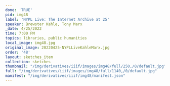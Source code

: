 ```yaml
---
done: 'TRUE'
pid: img48
label: 'NYPL Live: The Internet Archive at 25'
speaker: Brewster Kahle, Tony Marx
_date: 4/25/2022
time: 7:00 PM
topics: libraries, public humanities
local_image: img48.jpg
original_image: 20220425-NYPLLiveKahleMarx.jpg
order: '48'
layout: sketches_item
collection: sketches
thumbnail: "/img/derivatives/iiif/images/img48/full/250,/0/default.jpg"
full: "/img/derivatives/iiif/images/img48/full/1140,/0/default.jpg"
manifest: "/img/derivatives/iiif/img48/manifest.json"
---
```

